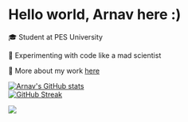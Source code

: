 # Hello world, Arnav here :)

🎓 Student at PES University

🧪 Experimenting with code like a mad scientist

🔭 More about my work [here](https://arnxv0.github.io/portfolio/)

[![Arnav's GitHub stats](https://github-readme-stats.vercel.app/api?username=arnxv0&count_private=true&show_icons=true&hide_border=true&bg_color=090C10&title_color=FE5454&text_color=ffffffff)](https://github.com/arnxv0)
<br>
[![GitHub Streak](http://github-readme-streak-stats.herokuapp.com?user=arnxv0&hide_border=true&background=090C10&sideNums=FE5454&fire=FE5454&stroke=4C71F1&currStreakLabel=FFFFFF&dates=4C71F1&sideLabels=FFFFFF&ring=FE5454&currStreakNum=FE5454)](https://github.com/arnxv0)

![](https://komarev.com/ghpvc/?username=arnxv0)

<!--
**arnxv0/arnxv0** is a ✨ _special_ ✨ repository because its `README.md` (this file) appears on your GitHub profile

[![Arnav's GitHub stats](https://github-readme-stats.vercel.app/api/top-langs/?username=arnxv0&count_private=true&show_icons=true&bg_color=090C10&title_color=FE5454&text_color=ffffffff&layout=compact)](https://github.com/arnxv0) 

Here are some ideas to get you started:

- 🔭 I’m currently working on ...
- 🌱 I’m currently learning ...
- 👯 I’m looking to collaborate on ...
- 🤔 I’m looking for help with ...
- 💬 Ask me about ...
- 📫 How to reach me: ...
- 😄 Pronouns: ...
- ⚡ Fun fact: ...
-->
